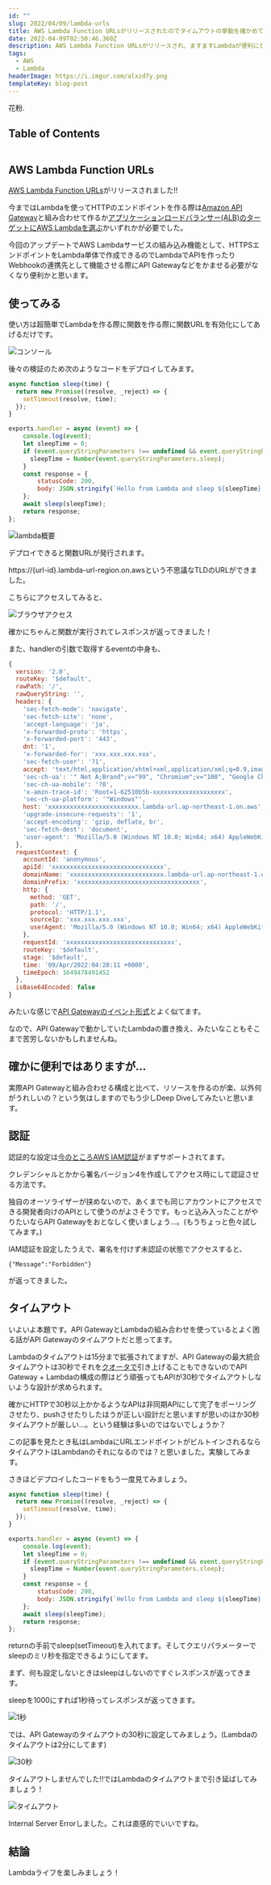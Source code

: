 ```yaml
---
id: ""
slug: 2022/04/09/lambda-urls
title: AWS Lambda Function URLsがリリースされたのでタイムアウトの挙動を確かめてみる
date: 2022-04-09T02:50:46.360Z
description: AWS Lambda Function URLsがリリースされ、ますますLambdaが便利になりますが、何に使おっか..という意見もちらほら？
tags:
  - AWS
  - Lambda
headerImage: https://i.imgur.com/alxzd7y.png
templateKey: blog-post
---
```

花粉.

## Table of Contents

```toc

```

## AWS Lambda Function URLs

[AWS Lambda Function URLs](https://aws.amazon.com/jp/about-aws/whats-new/2022/04/aws-lambda-function-urls-built-in-https-endpoints/)がリリースされました!!

今まではLambdaを使ってHTTPのエンドポイントを作る際は[Amazon API Gateway](https://docs.aws.amazon.com/ja_jp/lambda/latest/dg/services-apigateway.html)と組み合わせて作るか[アプリケーションロードバランサー(ALB)のターゲットにAWS Lambdaを選ぶ](https://aws.amazon.com/jp/blogs/news/lambda-functions-as-targets-for-application-load-balancers/)かいずれかが必要でした。

今回のアップデートでAWS Lambdaサービスの組み込み機能として、HTTPSエンドポイントをLambda単体で作成できるのでLambdaでAPIを作ったりWebhookの連携先として機能させる際にAPI Gatewayなどをかませる必要がなくなり便利かと思います。

## 使ってみる

使い方は超簡単でLambdaを作る際に関数を作る際に関数URLを有効化にしてあげるだけです。

![コンソール](https://i.imgur.com/tD6NepW.png)

後々の検証のため次のようなコードをデプロイしてみます。

```javascript
async function sleep(time) {
  return new Promise((resolve, _reject) => {
    setTimeout(resolve, time);
  });
}

exports.handler = async (event) => {
    console.log(event);
    let sleepTime = 0;
    if (event.queryStringParameters !== undefined && event.queryStringParameters.sleep !== undefined) {
      sleepTime = Number(event.queryStringParameters.sleep);
    }
    const response = {
        statusCode: 200,
        body: JSON.stringify(`Hello from Lambda and sleep ${sleepTime}!!!`),
    };
    await sleep(sleepTime);
    return response;
};
```

![lambda概要](https://i.imgur.com/Fe6zbrS.png)

デプロイできると関数URLが発行されます。

https://{url-id}.lambda-url-region.on.awsという不思議なTLDのURLができました。

こちらにアクセスしてみると、

![ブラウザアクセス](https://i.imgur.com/OaIFZxx.png)

確かにちゃんと関数が実行されてレスポンスが返ってきました！

また、handlerの引数で取得するeventの中身も、

```javascript
{
  version: '2.0',
  routeKey: '$default',
  rawPath: '/',
  rawQueryString: '',
  headers: {
    'sec-fetch-mode': 'navigate',
    'sec-fetch-site': 'none',
    'accept-language': 'ja',
    'x-forwarded-proto': 'https',
    'x-forwarded-port': '443',
    dnt: '1',
    'x-forwarded-for': 'xxx.xxx.xxx.xxx',
    'sec-fetch-user': '?1',
    accept: 'text/html,application/xhtml+xml,application/xml;q=0.9,image/avif,image/webp,image/apng,*/*;q=0.8,application/signed-exchange;v=b3;q=0.9',
    'sec-ch-ua': '" Not A;Brand";v="99", "Chromium";v="100", "Google Chrome";v="100"',
    'sec-ch-ua-mobile': '?0',
    'x-amzn-trace-id': 'Root=1-62510b5b-xxxxxxxxxxxxxxxxxxxx',
    'sec-ch-ua-platform': '"Windows"',
    host: 'xxxxxxxxxxxxxxxxxxxxxxxxx.lambda-url.ap-northeast-1.on.aws',
    'upgrade-insecure-requests': '1',
    'accept-encoding': 'gzip, deflate, br',
    'sec-fetch-dest': 'document',
    'user-agent': 'Mozilla/5.0 (Windows NT 10.0; Win64; x64) AppleWebKit/537.36 (KHTML, like Gecko) Chrome/100.0.4896.75 Safari/537.36'
  },
  requestContext: {
    accountId: 'anonymous',
    apiId: 'xxxxxxxxxxxxxxxxxxxxxxxxxxxxxxx',
    domainName: 'xxxxxxxxxxxxxxxxxxxxxxxxxx.lambda-url.ap-northeast-1.on.aws',
    domainPrefix: 'xxxxxxxxxxxxxxxxxxxxxxxxxxxxxxxxxx',
    http: {
      method: 'GET',
      path: '/',
      protocol: 'HTTP/1.1',
      sourceIp: 'xxx.xxx.xxx.xxx',
      userAgent: 'Mozilla/5.0 (Windows NT 10.0; Win64; x64) AppleWebKit/537.36 (KHTML, like Gecko) Chrome/100.0.4896.75 Safari/537.36'
    },
    requestId: 'xxxxxxxxxxxxxxxxxxxxxxxxxxxxxx',
    routeKey: '$default',
    stage: '$default',
    time: '09/Apr/2022:04:28:11 +0000',
    timeEpoch: 1649478491452
  },
  isBase64Encoded: false
}
```

みたいな感じで[API Gatewayのイベント形式](https://docs.aws.amazon.com/ja_jp/lambda/latest/dg/services-apigateway.html#apigateway-example-even)とよく似てます。

なので、API Gatewayで動かしていたLambdaの置き換え、みたいなこともそこまで苦労しないかもしれませんね。


## 確かに便利ではありますが...

実際API Gatewayと組み合わせる構成と比べて、リソースを作るのが楽、以外何がうれしいの？という気はしますのでもう少しDeep Diveしてみたいと思います。

## 認証

認証的な設定は[今のところAWS IAM認証](https://docs.aws.amazon.com/lambda/latest/dg/urls-auth.html)がまずサポートされてます。

クレデンシャルとかから署名バージョン4を作成してアクセス時にして認証させる方法です。

独自のオーソライザーが挟めないので、あくまでも同じアカウントにアクセスできる開発者向けのAPIとして使うのがよさそうです。もっと込み入ったことがやりたいならAPI Gatewayをおとなしく使いましょう...。(もうちょっと色々試してみます。)

IAM認証を設定したうえで、署名を付けず未認証の状態でアクセスすると、

```
{"Message":"Forbidden"}
```

が返ってきました。

## タイムアウト

いよいよ本題です。API GatewayとLambdaの組み合わせを使っているとよく困る話がAPI Gatewayのタイムアウトだと思ってます。

Lambdaのタイムアウトは15分まで拡張されてますが、API Gatewayの最大統合タイムアウトは30秒でそれを[クオータで](https://docs.aws.amazon.com/ja_jp/apigateway/latest/developerguide/limits.html
)引き上げることもできないのでAPI Gateway + Lambdaの構成の際はどう頑張ってもAPIが30秒でタイムアウトしないような設計が求められます。

確かにHTTPで30秒以上かかるようなAPIは非同期APIにして完了をポーリングさせたり、pushさせたりしたほうが正しい設計だと思いますが思いのほか30秒タイムアウトが厳しい...。という経験は多いのではないでしょうか？

この記事を見たとき私はLambdaにURLエンドポイントがビルトインされるならタイムアウトはLambdanのそれになるのでは？と思いました。実験してみます。

さきほどデプロイしたコードをもう一度見てみましょう。

```javascript
async function sleep(time) {
  return new Promise((resolve, _reject) => {
    setTimeout(resolve, time);
  });
}

exports.handler = async (event) => {
    console.log(event);
    let sleepTime = 0;
    if (event.queryStringParameters !== undefined && event.queryStringParameters.sleep !== undefined) {
      sleepTime = Number(event.queryStringParameters.sleep);
    }
    const response = {
        statusCode: 200,
        body: JSON.stringify(`Hello from Lambda and sleep ${sleepTime}!!!`),
    };
    await sleep(sleepTime);
    return response;
};
```

returnの手前でsleep(setTimeout)を入れてます。そしてクエリパラメーターでsleepのミリ秒を指定できるようにしてます。

まず、何も設定しないときはsleepはしないのですぐレスポンスが返ってきます。

sleepを1000にすれば1秒待ってレスポンスが返ってきます。

![1秒](https://i.imgur.com/V6AQ1kl.png)

では、API Gatewayのタイムアウトの30秒に設定してみましょう。(Lambdaのタイムアウトは2分にしてます)

![30秒](https://i.imgur.com/Jh9cixG.png)

タイムアウトしませんでした!!ではLambdaのタイムアウトまで引き延ばしてみましょう！

![タイムアウト](https://i.imgur.com/UCbN8Df.png)

Internal Server Errorしました。これは直感的でいいですね。

## 結論

Lambdaライフを楽しみましょう！






























